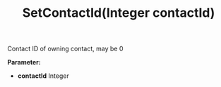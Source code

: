 ﻿---
uid: crmscript_ref_NSAlarmData_SetContactId
title: SetContactId(Integer contactId)
intellisense: NSAlarmData.SetContactId
keywords: NSAlarmData, GetContactId
so.topic: reference
---

Contact ID of owning contact, may be 0

**Parameter:** 
 - **contactId** Integer

